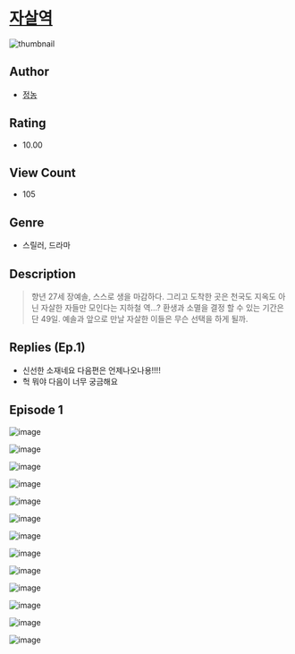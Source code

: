 # [자살역](https://comic.naver.com/challenge/list?titleId=810092)
![thumbnail](https://image-comic.pstatic.net/user_contents_data/challenge_comic/2023/05/23/upload_3991649650572538932_480x623.jpeg)

## Author
- [정농](https://comic.naver.com/artistTitle?id=366794)

## Rating
- 10.00

## View Count
- 105

## Genre
- 스릴러, 드라마

## Description
> 향년 27세 장예솔, 스스로 생을 마감하다. 그리고 도착한 곳은 천국도 지옥도 아닌 자살한 자들만 모인다는 지하철 역...? 환생과 소멸을 결정 할 수 있는 기간은 단 49일. 예솔과 앞으로 만날 자살한 이들은 무슨 선택을 하게 될까.

## Replies (Ep.1)
- 신선한 소재네요 다음편은 언제나오나용!!!!
- 헉 뭐야 다음이 너무 궁금해요

## Episode 1
![image](https://image-comic.pstatic.net/user_contents_data/challenge_comic/2023/05/23/366794/upload_3906138621303404853.jpeg)

![image](https://image-comic.pstatic.net/user_contents_data/challenge_comic/2023/05/23/366794/upload_3472336211903078962.jpeg)

![image](https://image-comic.pstatic.net/user_contents_data/challenge_comic/2023/05/23/366794/upload_7364336898617533750.jpeg)

![image](https://image-comic.pstatic.net/user_contents_data/challenge_comic/2023/05/23/366794/upload_3847817234590557235.jpeg)

![image](https://image-comic.pstatic.net/user_contents_data/challenge_comic/2023/05/23/366794/upload_3703139108640600421.jpeg)

![image](https://image-comic.pstatic.net/user_contents_data/challenge_comic/2023/05/23/366794/upload_4051380606148632931.jpeg)

![image](https://image-comic.pstatic.net/user_contents_data/challenge_comic/2023/05/23/366794/upload_3919874827755938401.jpeg)

![image](https://image-comic.pstatic.net/user_contents_data/challenge_comic/2023/05/23/366794/upload_3847307970902898480.jpeg)

![image](https://image-comic.pstatic.net/user_contents_data/challenge_comic/2023/05/23/366794/upload_7089055479626806326.jpeg)

![image](https://image-comic.pstatic.net/user_contents_data/challenge_comic/2023/05/23/366794/upload_7147838455758860642.jpeg)

![image](https://image-comic.pstatic.net/user_contents_data/challenge_comic/2023/05/23/366794/upload_7077747905250015287.jpeg)

![image](https://image-comic.pstatic.net/user_contents_data/challenge_comic/2023/05/23/366794/upload_3991378066153878070.jpeg)

![image](https://image-comic.pstatic.net/user_contents_data/challenge_comic/2023/05/23/366794/upload_3978194028347351351.jpeg)
